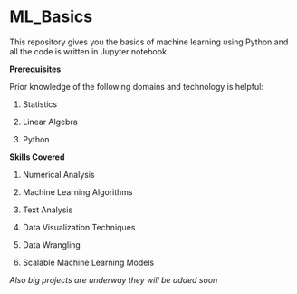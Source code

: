 # ML_Basics

This repository gives you the basics of machine learning using Python and all the code is written in Jupyter notebook

**Prerequisites**

Prior knowledge of the following domains and technology is helpful:

1. Statistics

2. Linear Algebra

3. Python


**Skills Covered**

1. Numerical Analysis


2. Machine Learning Algorithms


3. Text Analysis


4. Data Visualization Techniques


5. Data Wrangling


6. Scalable Machine Learning Models

*Also big projects are underway they will be added soon*
